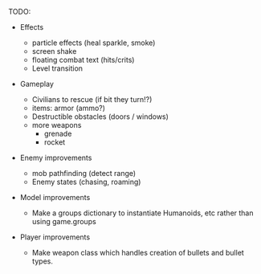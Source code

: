TODO:
* Effects
    * particle effects (heal sparkle, smoke)
    * screen shake
    * floating combat text (hits/crits)
    * Level transition

* Gameplay
    * Civilians to rescue (if bit they turn!?)
    * items:  armor (ammo?)
    * Destructible obstacles (doors / windows)
    * more weapons
        * grenade
        * rocket

* Enemy improvements
    * mob pathfinding (detect range)
    * Enemy states (chasing, roaming)

* Model improvements
    * Make a groups dictionary to instantiate Humanoids, etc rather than
    using game.groups

* Player improvements
    * Make weapon class which handles creation of bullets and bullet types.
